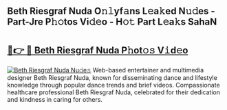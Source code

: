 ## Beth Riesgraf Nuda O𝚗𝚕yf𝚊ns L𝚎a𝚔ed N𝚞𝚍es - Part-Jre P𝚑𝚘tos Vi𝚍𝚎o - H𝚘𝚝 Part L𝚎a𝚔s SahaN

# <h2><a href="http://kfc9rk9.oniu.top/?m=Beth+Riesgraf+Nuda">🔗👉 🔴 Beth Riesgraf Nuda P𝚑ot𝚘𝚜 V𝚒d𝚎o</a></h2>

[![Beth Riesgraf Nuda Nu𝚍e𝚜](https://i.imgur.com/0qMVB7G.gif)](http://kfc9rk9.oniu.top/?m=Beth+Riesgraf+Nuda)
Web-based entertainer and multimedia designer Beth Riesgraf Nuda, known for disseminating dance and lifestyle knowledge through popular dance trends and brief videos. Compassionate healthcare professional Beth Riesgraf Nuda, celebrated for their dedication and kindness in caring for others.  
